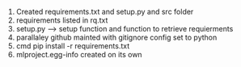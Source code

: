 1. Created requirements.txt and setup.py and src folder
2. requirements listed in rq.txt
3. setup.py --> setup function and function to retrieve requierments
4. parallaley github mainted with gitignore config set to python
5. cmd pip install -r requirements.txt
6. mlproject.egg-info created on its own

